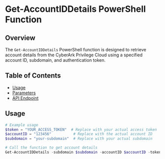 # Get-AccountIDDetails PowerShell Function

## Overview

The `Get-AccountIDDetails` PowerShell function is designed to retrieve account details from the CyberArk Privilege Cloud using a specified account ID, subdomain, and authentication token.

## Table of Contents

- [Usage](#usage)
- [Parameters](#parameters)
- [API Endpoint](#api-endpoint)


## Usage

```powershell
# Example usage
$token = "YOUR_ACCESS_TOKEN"  # Replace with your actual access token
$accountID = "123456"          # Replace with the actual account ID
$subdomain = "your-subdomain"  # Replace with your actual subdomain

# Call the function to get account details
Get-AccountIDDetails -subdomain $subdomain -accountID $accountID -token $token
